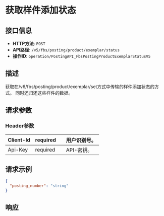 # 获取样件添加状态

## 接口信息

- **HTTP方法**: `POST`
- **API路径**: `/v5/fbs/posting/product/exemplar/status`
- **操作ID**: `operation/PostingAPI_FbsPostingProductExemplarStatusV5`

## 描述

获取在/v6/fbs/posting/product/exemplar/set方式中传输的样件添加状态的方式。 
同时还归还这些样件的数据。

## 请求参数

### Header参数

| Client-Id | required |  | 用户识别号。 |
|---|---|---|---|
| Api-Key | required |  | API-密钥。 |

## 请求示例

```json
{
  "posting_number": "string"
}
```

## 响应
